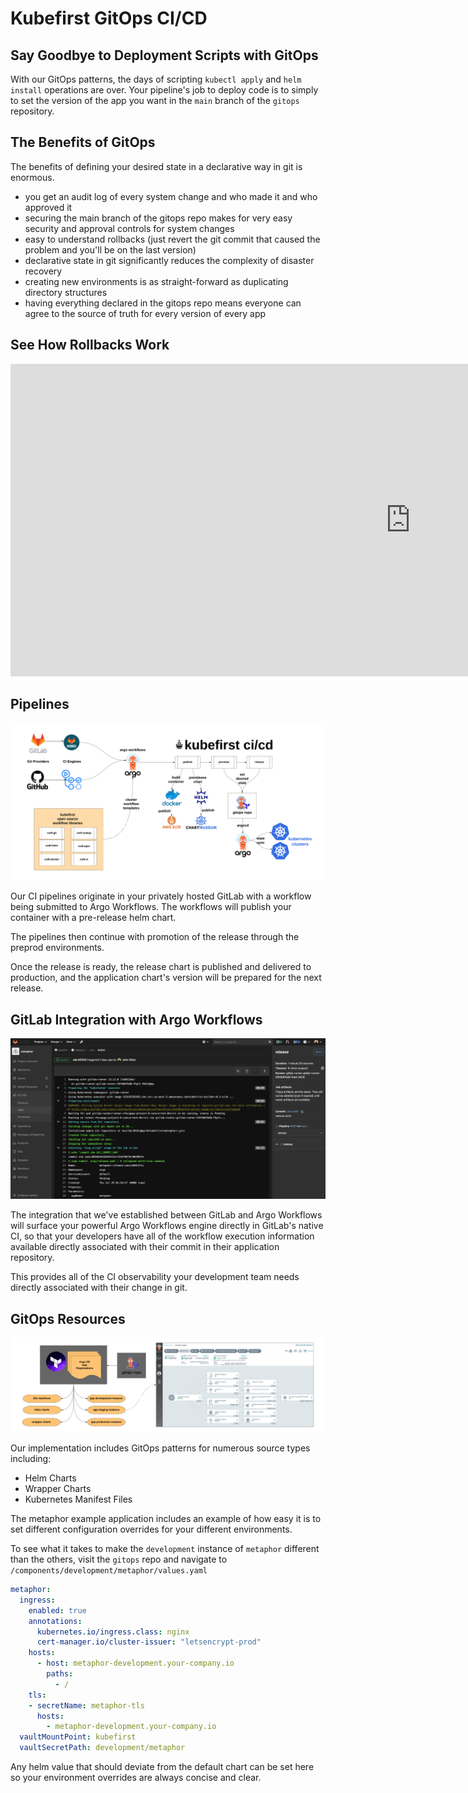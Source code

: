 # Kubefirst GitOps CI/CD

## Say Goodbye to Deployment Scripts with GitOps

With our GitOps patterns, the days of scripting `kubectl apply` and `helm install` operations are over. Your pipeline's job to deploy code is to simply to set the version of the app you want in the `main` branch of the `gitops` repository.

## The Benefits of GitOps

The benefits of defining your desired state in a declarative way in git is enormous.

- you get an audit log of every system change and who made it and who approved it
- securing the main branch of the gitops repo makes for very easy security and approval controls for system changes
- easy to understand rollbacks (just revert the git commit that caused the problem and you'll be on the last version)
- declarative state in git significantly reduces the complexity of disaster recovery
- creating new environments is as straight-forward as duplicating directory structures
- having everything declared in the gitops repo means everyone can agree to the source of truth for every version of every app

## See How Rollbacks Work
<div class="video-wrapper">
  <iframe width="1280" height="500" src="https://www.youtube.com/embed/iqZA9Eycvgo" frameborder="0" allowfullscreen></iframe>
</div>

## Pipelines

![](../../img/kubefirst/gitops/gitops-cicd.png)

Our CI pipelines originate in your privately hosted GitLab with a workflow being submitted to Argo Workflows. The workflows will publish your container with a pre-release helm chart.

The pipelines then continue with promotion of the release through the preprod environments.

Once the release is ready, the release chart is published and delivered to production, and the application chart's version will be prepared for the next release.

## GitLab Integration with Argo Workflows

![](../../img/kubefirst/gitops/gitlab-workflows-integration.png)

The integration that we've established between GitLab and Argo Workflows will surface your powerful Argo Workflows engine directly in GitLab's native CI, so that your developers have all of the workflow execution information available directly associated with their commit in their application repository.

This provides all of the CI observability your development team needs directly associated with their change in git.

## GitOps Resources

![](../../img/kubefirst/gitops/argocd-app-registrations.png)

Our implementation includes GitOps patterns for numerous source types including:

- Helm Charts
- Wrapper Charts
- Kubernetes Manifest Files

The metaphor example application includes an example of how easy it is to set different configuration overrides for your different environments.

To see what it takes to make the `development` instance of `metaphor` different than the others, visit the `gitops` repo and navigate to `/components/development/metaphor/values.yaml`

```yaml
metaphor:
  ingress:
    enabled: true
    annotations:
      kubernetes.io/ingress.class: nginx
      cert-manager.io/cluster-issuer: "letsencrypt-prod"
    hosts:
      - host: metaphor-development.your-company.io
        paths:
          - /
    tls:
    - secretName: metaphor-tls
      hosts:
        - metaphor-development.your-company.io
  vaultMountPoint: kubefirst
  vaultSecretPath: development/metaphor
```

Any helm value that should deviate from the default chart can be set here so your environment overrides are always concise and clear.
